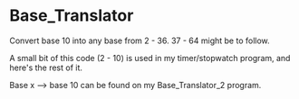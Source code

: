 # Base_Translator
Convert base 10 into any base from 2 - 36. 37 - 64 might be to  follow.

A small bit of this code (2 - 10) is used in my timer/stopwatch program, and here's the rest of it.

Base x --> base 10 can be found on my Base_Translator_2 program.
